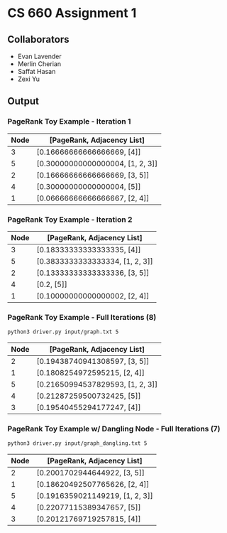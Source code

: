 # CS 660 Assignment 1
## Collaborators
- Evan Lavender
- Merlin Cherian
- Saffat Hasan
- Zexi Yu

## Output

### PageRank Toy Example - Iteration 1

Node | [PageRank, Adjacency List]
---- | ---
3   |    [0.16666666666666669, [4]]
5    |   [0.30000000000000004, [1, 2, 3]]
2    |   [0.16666666666666669, [3, 5]]
4    |   [0.30000000000000004, [5]]
1    |   [0.06666666666666667, [2, 4]]

### PageRank Toy Example - Iteration 2

Node | [PageRank, Adjacency List]
---- | ---
3    |   [0.18333333333333335, [4]]
5   |    [0.3833333333333334, [1, 2, 3]]
2    |   [0.13333333333333336, [3, 5]]
4    |   [0.2, [5]]
1    |   [0.10000000000000002, [2, 4]]

### PageRank Toy Example - Full Iterations (8)

```bash
python3 driver.py input/graph.txt 5
```

Node | [PageRank, Adjacency List]
---- | ---
2    |   [0.19438740941308597, [3, 5]]
1   |    [0.1808254972595215, [2, 4]]
5    |   [0.21650994537829593, [1, 2, 3]]
4    |   [0.21287259500732425, [5]]
3    |   [0.19540455294177247, [4]]

### PageRank Toy Example w/ Dangling Node - Full Iterations (7)

```bash
python3 driver.py input/graph_dangling.txt 5
```

Node | [PageRank, Adjacency List]
---- | ---
2    |   [0.2001702944644922, [3, 5]]
1   |    [0.18620492507765626, [2, 4]]
5    |   [0.1916359021149219, [1, 2, 3]]
4    |   [0.22077115389347657, [5]]
3    |   [0.20121769719257815, [4]]